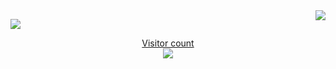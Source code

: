 <img align="right" src="https://github-readme-stats.vercel.app/api?username=shuming1998&show_icons=true&icon_color=CE1D2D&text_color=718096&bg_color=ffffff&hide_title=true" />

<a href=#><img src="contributions.svg">

<p align="center"> 
  Visitor count<br>
  <img src="https://profile-counter.glitch.me/shuming1998/count.svg" />
</p>
